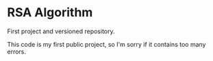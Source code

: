 # RSA Algorithm
 First project and versioned repository.

This code is my first public project, so I'm sorry if it contains too many errors.

